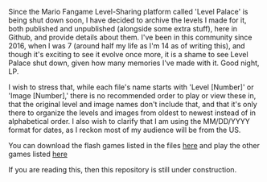 Since the Mario Fangame Level-Sharing platform called 'Level Palace' is being shut down soon, I have decided to archive the levels I made for it, both published and unpublished (alongside some extra stuff), here in Github, and provide details about them. I've been in this community since 2016, when I was 7 (around half my life as I'm 14 as of writing this), and though it's exciting to see it evolve once more, it is a shame to see Level Palace shut down, given how many memories I've made with it. Good night, LP.

I wish to stress that, while each file's name starts with 'Level [Number]' or 'Image [Number],' there is no recommended order to play or view these in, that the original level and image names don't include that, and that it's only there to organize the levels and images from oldest to newest instead of in alphabetical order. I also wish to clarify that I am using the MM/DD/YYYY format for dates, as I reckon most of my audience will be from the US.

You can download the flash games listed in the files [here](https://drive.google.com/drive/folders/1_PlWVJay8K2IOlQsFd7KDIey-AOPdTNH) and play the other games listed [here](https://luigibonus.com/)

If you are reading this, then this repository is still under construction.
